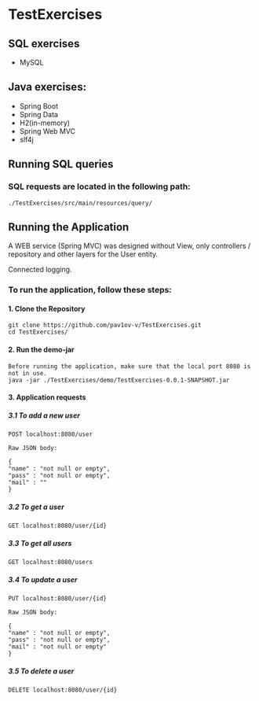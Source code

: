 # TestExercises

## SQL exercises

- MySQL

## Java exercises:

- Spring Boot
- Spring Data
- H2(in-memory)
- Spring Web MVC
- slf4j

## Running SQL queries

### SQL requests are located in the following path:

    ./TestExercises/src/main/resources/query/

## Running the Application

A WEB service (Spring MVC) was designed without View, only controllers / repository and other layers for the User
entity.

Connected logging.

### To run the application, follow these steps:

#### 1. Clone the Repository

    git clone https://github.com/pav1ov-v/TestExercises.git
    cd TestExercises/

#### 2. Run the demo-jar

    Before running the application, make sure that the local port 8080 is not in use.
    java -jar ./TestExercises/demo/TestExercises-0.0.1-SNAPSHOT.jar

#### 3. Application requests

##### 3.1 To add a new user

    POST localhost:8080/user

    Raw JSON body:

    {
    "name" : "not null or empty",
    "pass" : "not null or empty",
    "mail" : ""
    }

##### 3.2 To get a user

    GET localhost:8080/user/{id}

##### 3.3 To get all users

    GET localhost:8080/users

##### 3.4 To update a user

    PUT localhost:8080/user/{id}

    Raw JSON body:

    {
    "name" : "not null or empty",
    "pass" : "not null or empty",
    "mail" : "not null or empty"
    }

##### 3.5 To delete a user

    DELETE localhost:8080/user/{id}

